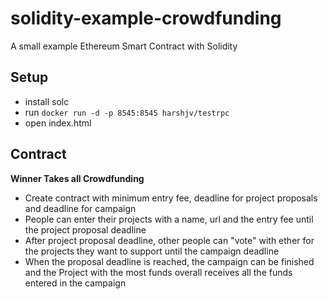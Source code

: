 # solidity-example-crowdfunding

A small example Ethereum Smart Contract with Solidity

## Setup

* install solc
* run `docker run -d -p 8545:8545 harshjv/testrpc`
* open index.html

## Contract

**Winner Takes all Crowdfunding**

* Create contract with minimum entry fee, deadline for project proposals and deadline for campaign
* People can enter their projects with a name, url and the entry fee until the project proposal deadline 
* After project proposal deadline, other people can "vote" with ether for the projects they want to support until the campaign deadline
* When the proposal deadline is reached, the campaign can be finished and the Project with the most funds overall receives all the funds entered in the campaign

